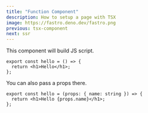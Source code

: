 ```yaml
---
title: "Function Component"
description: How to setup a page with TSX
image: https://fastro.deno.dev/fastro.png
previous: tsx-component
next: ssr
---
```


This component will build JS script.

```tsx
export const hello = () => {
  return <h1>Hello</h1>;
};
```

You can also pass a props there.

```tsx
export const hello = (props: { name: string }) => {
  return <h1>Hello {props.name}</h1>;
};
```
